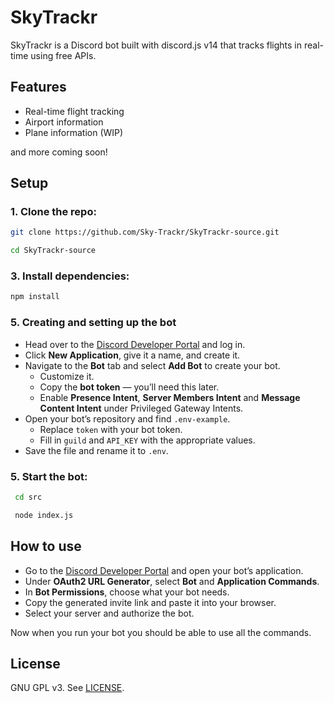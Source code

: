# SkyTrackr  

SkyTrackr is a Discord bot built with discord.js v14 that tracks flights in real-time using free APIs.

## Features  
- Real-time flight tracking
- Airport information
- Plane information (WIP) <br />

and more coming soon!


## Setup  

### 1. Clone the repo:
   
   ```bash
   git clone https://github.com/Sky-Trackr/SkyTrackr-source.git
   
   cd SkyTrackr-source
```
   
### 3. Install dependencies:
   
```bash
npm install
```
    
### 5. Creating and setting up the bot

- Head over to the [Discord Developer Portal](https://discord.com/developers/applications) and log in.  
- Click **New Application**, give it a name, and create it.  
- Navigate to the **Bot** tab and select **Add Bot** to create your bot.  
  - Customize it.  
  - Copy the **bot token** — you’ll need this later.  
  - Enable **Presence Intent**, **Server Members Intent** and **Message Content Intent** under Privileged Gateway Intents.
- Open your bot’s repository and find `.env-example`.  
  - Replace `token` with your bot token.  
  - Fill in `guild` and `API_KEY` with the appropriate values.  
- Save the file and rename it to `.env`.  

### 5. Start the bot:

   ```bash
    cd src
   
    node index.js
```

## How to use


- Go to the [Discord Developer Portal](https://discord.com/developers) and open your bot’s application.  
- Under **OAuth2 URL Generator**, select **Bot** and **Application Commands**.  
- In **Bot Permissions**, choose what your bot needs.  
- Copy the generated invite link and paste it into your browser.  
- Select your server and authorize the bot.  

Now when you run your bot you should be able to use all the commands.

## License
GNU GPL v3. See [LICENSE](LICENSE).

